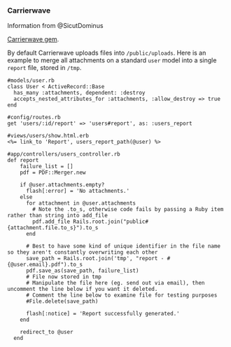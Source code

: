 ### Carrierwave

Information from @SicutDominus

[Carrierwave gem](https://github.com/carrierwaveuploader/carrierwave).

By default Carrierwave uploads files into `/public/uploads`.  Here is an example to merge all attachments on a standard `user` model into a single `report` file, stored in `/tmp`.

    #models/user.rb
    class User < ActiveRecord::Base
      has_many :attachments, dependent: :destroy
      accepts_nested_attributes_for :attachments, :allow_destroy => true
    end

    #config/routes.rb
    get 'users/:id/report' => 'users#report', as: :users_report

    #views/users/show.html.erb
    <%= link_to 'Report', users_report_path(@user) %>

    #app/controllers/users_controller.rb
    def report
        failure_list = []
        pdf = PDF::Merger.new

        if @user.attachments.empty?
          flash[:error] = 'No attachments.'
        else
          for attachment in @user.attachments
            # Note the .to_s, otherwise code fails by passing a Ruby item rather than string into add_file
            pdf.add_file Rails.root.join("public#{attachment.file.to_s}").to_s
          end

          # Best to have some kind of unique identifier in the file name so they aren't constantly overwriting each other
          save_path = Rails.root.join('tmp', "report - #{@user.email}.pdf").to_s
          pdf.save_as(save_path, failure_list)
          # File now stored in tmp
          # Manipulate the file here (eg. send out via email), then uncomment the line below if you want it deleted.
          # Comment the line below to examine file for testing purposes
          #File.delete(save_path)

          flash[:notice] = 'Report successfully generated.'
        end

        redirect_to @user
      end